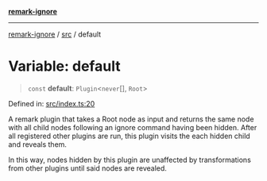 [**remark-ignore**](../../README.md)

***

[remark-ignore](../../README.md) / [src](../README.md) / default

# Variable: default

> `const` **default**: `Plugin`\<`never`[], `Root`\>

Defined in: [src/index.ts:20](https://github.com/Xunnamius/unified-utils/blob/a4f71008c0749e4915e4bdc7b10c0735df17a6c6/packages/remark-ignore/src/index.ts#L20)

A remark plugin that takes a Root node as input and returns the same node
with all child nodes following an ignore command having been hidden. After
all registered other plugins are run, this plugin visits the each hidden
child and reveals them.

In this way, nodes hidden by this plugin are unaffected by transformations
from other plugins until said nodes are revealed.

